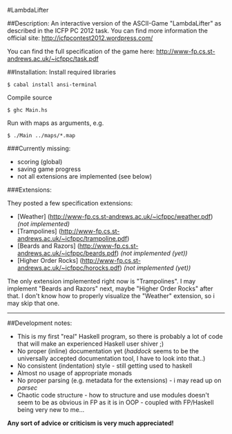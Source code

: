 #LambdaLifter

##Description:
An interactive version of the ASCII-Game "LambdaLifter" as described in the ICFP PC 2012 task.
You can find more information the official site:
http://icfpcontest2012.wordpress.com/

You can find the full specification of the game here:
http://www-fp.cs.st-andrews.ac.uk/~icfppc/task.pdf

##Installation:
Install required libraries

    $ cabal install ansi-terminal

Compile source

    $ ghc Main.hs

Run with maps as arguments, e.g.

    $ ./Main ../maps/*.map

###Currently missing:
- scoring (global)
- saving game progress
- not all extensions are implemented (see below)
  
###Extensions:

They posted a few specification extensions:
- [Weather] (http://www-fp.cs.st-andrews.ac.uk/~icfppc/weather.pdf) *(not implemented)*
- [Trampolines] (http://www-fp.cs.st-andrews.ac.uk/~icfppc/trampoline.pdf)
- [Beards and Razors] (http://www-fp.cs.st-andrews.ac.uk/~icfppc/beards.pdf) *(not implemented (yet))*
- [Higher Order Rocks] (http://www-fp.cs.st-andrews.ac.uk/~icfppc/horocks.pdf) *(not implemented (yet))*

The only extension implemented right now is "Trampolines".
I may implement "Beards and Razors" next, maybe "Higher Order Rocks" after that. 
I don't know how to properly visualize the "Weather" extension, so i may skip that one.

----

##Development notes:
- This is my first "real" Haskell program, so there is probably a lot of code that will make an experienced Haskell user shiver ;)
- No proper (inline) documentation yet (*haddock* seems to be the universally accepted documentation tool, I have to look into that..)
- No consistent (indentation) style - still getting used to haskell
- Almost no usage of appropriate monads
- No proper parsing (e.g. metadata for the extensions) - i may read up on *parsec*
- Chaotic code structure - how to structure and use modules doesn't seem to be as obvious in FP as it is in OOP - coupled with FP/Haskell being very new to me...

**Any sort of advice or criticism is very much appreciated!**